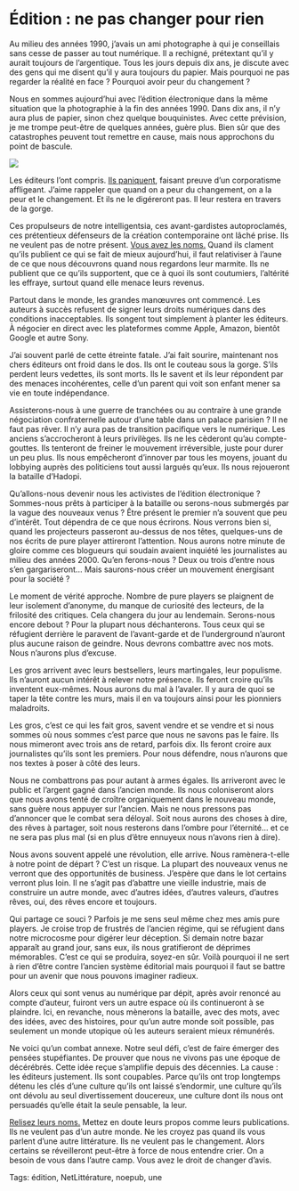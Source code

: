 # Édition : ne pas changer pour rien

Au milieu des années 1990, j’avais un ami photographe à qui je conseillais sans cesse de passer au tout numérique. Il a rechigné, prétextant qu’il y aurait toujours de l’argentique. Tous les jours depuis dix ans, je discute avec des gens qui me disent qu’il y aura toujours du papier. Mais pourquoi ne pas regarder la réalité en face ? Pourquoi avoir peur du changement ?

Nous en sommes aujourd’hui avec l’édition électronique dans la même situation que la photographie à la fin des années 1990. Dans dix ans, il n’y aura plus de papier, sinon chez quelque bouquinistes. Avec cette prévision, je me trompe peut-être de quelques années, guère plus. Bien sûr que des catastrophes peuvent tout remettre en cause, mais nous approchons du point de bascule.

![](https://tcrouzet.com/images_tc/2010/10/191181494_0fe83bdda91-450x337.jpg)

Les éditeurs l’ont compris. [Ils paniquent](http://www.ebouquin.fr/2010/10/04/sne-un-vent-dautomne-souffle-sur-ledition-francaise/), faisant preuve d’un corporatisme affligeant. J’aime rappeler que quand on a peur du changement, on a la peur et le changement. Et ils ne le digéreront pas. Il leur restera en travers de la gorge.

Ces propulseurs de notre intelligentsia, ces avant-gardistes autoproclamés, ces prétentieux défenseurs de la création contemporaine ont lâché prise. Ils ne veulent pas de notre présent. [Vous avez les noms.](http://www.sne.fr/pages/informations/communiques/liste-des-signataires2.html) Quand ils clament qu’ils publient ce qui se fait de mieux aujourd’hui, il faut relativiser à l’aune de ce que nous découvrons quand nous regardons leur marmite. Ils ne publient que ce qu’ils supportent, que ce à quoi ils sont coutumiers, l’altérité les effraye, surtout quand elle menace leurs revenus.

Partout dans le monde, les grandes manœuvres ont commencé. Les auteurs à succès refusent de signer leurs droits numériques dans des conditions inacceptables. Ils songent tout simplement à planter les éditeurs. À négocier en direct avec les plateformes comme Apple, Amazon, bientôt Google et autre Sony.

J’ai souvent parlé de cette étreinte fatale. J’ai fait sourire, maintenant nos chers éditeurs ont froid dans le dos. Ils ont le couteau sous la gorge. S’ils perdent leurs vedettes, ils sont morts. Ils le savent et ils leur répondent par des menaces incohérentes, celle d’un parent qui voit son enfant mener sa vie en toute indépendance.

Assisterons-nous à une guerre de tranchées ou au contraire à une grande négociation confraternelle autour d’une table dans un palace parisien ? Il ne faut pas rêver. Il n’y aura pas de transition pacifique vers le numérique. Les anciens s’accrocheront à leurs privilèges. Ils ne les cèderont qu’au compte-gouttes. Ils tenteront de freiner le mouvement irréversible, juste pour durer un peu plus. Ils nous empêcheront d’innover par tous les moyens, jouant du lobbying auprès des politiciens tout aussi largués qu’eux. Ils nous rejoueront la bataille d’Hadopi.

Qu’allons-nous devenir nous les activistes de l’édition électronique ? Sommes-nous prêts à participer à la bataille ou serons-nous submergés par la vague des nouveaux venus ? Être présent le premier n’a souvent que peu d’intérêt. Tout dépendra de ce que nous écrirons. Nous verrons bien si, quand les projecteurs passeront au-dessus de nos têtes, quelques-uns de nos écrits de pure player attireront l’attention. Nous aurons notre minute de gloire comme ces blogueurs qui soudain avaient inquiété les journalistes au milieu des années 2000. Qu’en ferons-nous ? Deux ou trois d’entre nous s’en gargariseront... Mais saurons-nous créer un mouvement énergisant pour la société ?

Le moment de vérité approche. Nombre de pure players se plaignent de leur isolement d’anonyme, du manque de curiosité des lecteurs, de la frilosité des critiques. Cela changera du jour au lendemain. Serons-nous encore debout ? Pour la plupart nous déchanterons. Tous ceux qui se réfugient derrière le paravent de l’avant-garde et de l’underground n’auront plus aucune raison de geindre. Nous devrons combattre avec nos mots. Nous n’aurons plus d’excuse.

Les gros arrivent avec leurs bestsellers, leurs martingales, leur populisme. Ils n’auront aucun intérêt à relever notre présence. Ils feront croire qu’ils inventent eux-mêmes. Nous aurons du mal à l’avaler. Il y aura de quoi se taper la tête contre les murs, mais il en va toujours ainsi pour les pionniers maladroits.

Les gros, c’est ce qui les fait gros, savent vendre et se vendre et si nous sommes où nous sommes c’est parce que nous ne savons pas le faire. Ils nous mimeront avec trois ans de retard, parfois dix. Ils feront croire aux journalistes qu’ils sont les premiers. Pour nous défendre, nous n’aurons que nos textes à poser à côté des leurs.

Nous ne combattrons pas pour autant à armes égales. Ils arriveront avec le public et l’argent gagné dans l’ancien monde. Ils nous coloniseront alors que nous avons tenté de croître organiquement dans le nouveau monde, sans guère nous appuyer sur l’ancien. Mais ne nous pressons pas d’annoncer que le combat sera déloyal. Soit nous aurons des choses à dire, des rêves à partager, soit nous resterons dans l’ombre pour l’éternité… et ce ne sera pas plus mal (si en plus d’être ennuyeux nous n’avons rien à dire).

Nous avons souvent appelé une révolution, elle arrive. Nous ramènera-t-elle à notre point de départ ? C’est un risque. La plupart des nouveaux venus ne verront que des opportunités de business. J’espère que dans le lot certains verront plus loin. Il ne s’agit pas d’abattre une vieille industrie, mais de construire un autre monde, avec d’autres idées, d’autres valeurs, d’autres rêves, oui, des rêves encore et toujours.

Qui partage ce souci ? Parfois je me sens seul même chez mes amis pure players. Je croise trop de frustrés de l’ancien régime, qui se réfugient dans notre microcosme pour digérer leur déception. Si demain notre bazar apparaît au grand jour, sans eux, ils nous gratifieront de déprimes mémorables. C’est ce qui se produira, soyez-en sûr. Voilà pourquoi il ne sert à rien d’être contre l’ancien système éditorial mais pourquoi il faut se battre pour un avenir que nous pouvons imaginer radieux.

Alors ceux qui sont venus au numérique par dépit, après avoir renoncé au compte d’auteur, fuiront vers un autre espace où ils continueront à se plaindre. Ici, en revanche, nous mènerons la bataille, avec des mots, avec des idées, avec des histoires, pour qu’un autre monde soit possible, pas seulement un monde utopique où les auteurs seraient mieux rémunérés.

Ne voici qu’un combat annexe. Notre seul défi, c’est de faire émerger des pensées stupéfiantes. De prouver que nous ne vivons pas une époque de décérébrés. Cette idée reçue s’amplifie depuis des décennies. La cause : les éditeurs justement. Ils sont coupables. Parce qu’ils ont trop longtemps détenu les clés d’une culture qu’ils ont laissé s’endormir, une culture qu’ils ont dévolu au seul divertissement doucereux, une culture dont ils nous ont persuadés qu’elle était la seule pensable, la leur.

[Relisez leurs noms.](http://www.sne.fr/pages/informations/communiques/liste-des-signataires2.html) Mettez en doute leurs propos comme leurs publications. Ils ne veulent pas d’un autre monde. Ne les croyez pas quand ils vous parlent d’une autre littérature. Ils ne veulent pas le changement. Alors certains se réveilleront peut-être à force de nous entendre crier. On a besoin de vous dans l’autre camp. Vous avez le droit de changer d’avis.

Tags: édition, NetLittérature, noepub, une